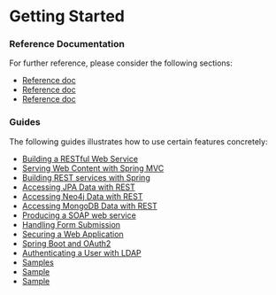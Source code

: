 # Getting Started

### Reference Documentation
For further reference, please consider the following sections:

* [Reference doc](https://docs.spring.io/spring-cloud-gcp/docs/1.1.0.M3/reference/htmlsingle/)
* [Reference doc](https://docs.spring.io/spring-cloud-gcp/docs/1.1.0.M3/reference/htmlsingle/#_spring_cloud_gcp_for_pub_sub)
* [Reference doc](https://docs.spring.io/spring-cloud-gcp/docs/1.1.0.M3/reference/htmlsingle/#_spring_resources)

### Guides
The following guides illustrates how to use certain features concretely:

* [Building a RESTful Web Service](https://spring.io/guides/gs/rest-service/)
* [Serving Web Content with Spring MVC](https://spring.io/guides/gs/serving-web-content/)
* [Building REST services with Spring](https://spring.io/guides/tutorials/bookmarks/)
* [Accessing JPA Data with REST](https://spring.io/guides/gs/accessing-data-rest/)
* [Accessing Neo4j Data with REST](https://spring.io/guides/gs/accessing-neo4j-data-rest/)
* [Accessing MongoDB Data with REST](https://spring.io/guides/gs/accessing-mongodb-data-rest/)
* [Producing a SOAP web service](https://spring.io/guides/gs/producing-web-service/)
* [Handling Form Submission](https://spring.io/guides/gs/handling-form-submission/)
* [Securing a Web Application](https://spring.io/guides/gs/securing-web/)
* [Spring Boot and OAuth2](https://spring.io/guides/tutorials/spring-boot-oauth2/)
* [Authenticating a User with LDAP](https://spring.io/guides/gs/authenticating-ldap/)
* [Samples](https://github.com/spring-cloud/spring-cloud-gcp/tree/master/spring-cloud-gcp-samples)
* [Sample](https://github.com/spring-cloud/spring-cloud-gcp/tree/master/spring-cloud-gcp-samples/spring-cloud-gcp-pubsub-sample)
* [Sample](https://github.com/spring-cloud/spring-cloud-gcp/tree/master/spring-cloud-gcp-samples/spring-cloud-gcp-storage-resource-sample)

